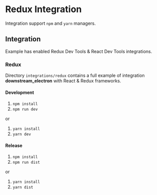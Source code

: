 # Redux Integration

Integration support `npm` and `yarn` managers.

## Integration

Example has enabled Redux Dev Tools & React Dev Tools integrations.

### Redux

Directory `integrations/redux` contains a full example of integration **downstream_electron**
with React & Redux frameworks.

#### Development

1. `npm install`
2. `npm run dev`

or

1. `yarn install`
2. `yarn dev`

#### Release

1. `npm install`
2. `npm run dist`

or

1. `yarn install`
2. `yarn dist`

